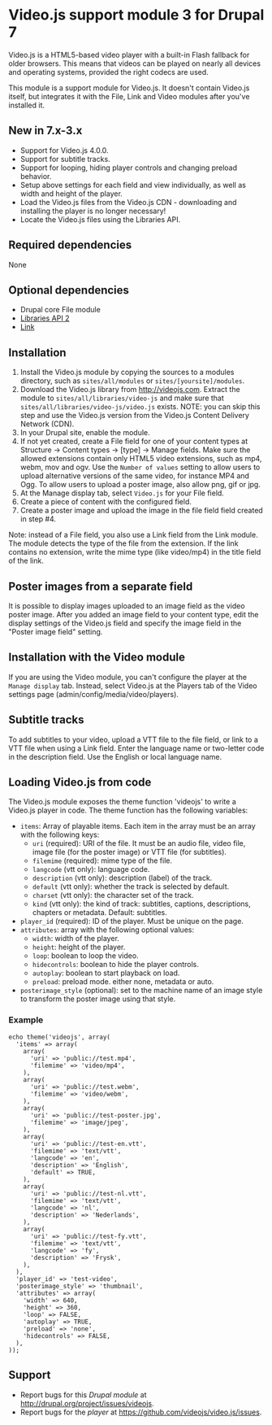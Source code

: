 # Video.js support module 3 for Drupal 7

Video.js is a HTML5-based video player with a built-in Flash fallback for older
browsers. This means that videos can be played on nearly all devices and
operating systems, provided the right codecs are used.

This module is a support module for Video.js. It doesn't contain Video.js
itself, but integrates it with the File, Link and Video modules after you've
installed it.

## New in 7.x-3.x

- Support for Video.js 4.0.0.
- Support for subtitle tracks.
- Support for looping, hiding player controls and changing preload behavior.
- Setup above settings for each field and view individually, as well as width
  and height of the player.
- Load the Video.js files from the Video.js CDN - downloading and installing
  the player is no longer necessary!
- Locate the Video.js files using the Libraries API.

## Required dependencies

None

## Optional dependencies

- Drupal core File module
- [Libraries API 2](http://drupal.org/project/libraries)
- [Link](http://drupal.org/project/link)

## Installation

1. Install the Video.js module by copying the sources to a modules directory, 
   such as `sites/all/modules` or `sites/[yoursite]/modules`.
2. Download the Video.js library from http://videojs.com. Extract the module to
   `sites/all/libraries/video-js` and make sure that
   `sites/all/libraries/video-js/video.js` exists.
   NOTE: you can skip this step and use the Video.js version from the
   Video.js Content Delivery Network (CDN).
3. In your Drupal site, enable the module.
4. If not yet created, create a File field for one of your content types at
   Structure -> Content types -> [type] -> Manage fields. Make sure
   the allowed extensions contain only HTML5 video extensions, such as mp4,
   webm, mov and ogv. Use the `Number of values` setting to allow users to
   upload alternative versions of the same video, for instance MP4 and Ogg.
   To allow users to upload a poster image, also allow png, gif or jpg.
5. At the Manage display tab, select `Video.js` for your File field.
6. Create a piece of content with the configured field.
7. Create a poster image and upload the image in the file field field created in
   step #4.

Note: instead of a File field, you also use a Link field from the Link module.
The module detects the type of the file from the extension. If the link
contains no extension, write the mime type (like video/mp4) in the title
field of the link.

## Poster images from a separate field

It is possible to display images uploaded to an image field as the video
poster image. After you added an image field to your content type, edit the
display settings of the Video.js field and specify the image field in the
"Poster image field" setting.

## Installation with the Video module

If you are using the Video module, you can't configure the player at the
`Manage display` tab. Instead, select Video.js at the Players tab of the
Video settings page (admin/config/media/video/players).

## Subtitle tracks

To add subtitles to your video, upload a VTT file to the file field, or
link to a VTT file when using a Link field. Enter the language name or
two-letter code in the description field. Use the English or local language
name.

## Loading Video.js from code

The Video.js module exposes the theme function 'videojs' to write a Video.js
player in code. The theme function has the following variables:

- `items`: Array of playable items. Each item in the array must be an array with
  the following keys:
  - `uri` (required): URI of the file. It must be an audio file, video file,
    image file (for the poster image) or VTT file (for subtitles).
  - `filemime` (required): mime type of the file.
  - `langcode` (vtt only): language code.
  - `description` (vtt only): description (label) of the track.
  - `default` (vtt only): whether the track is selected by default.
  - `charset` (vtt only): the character set of the track.
  - `kind` (vtt only): the kind of track: subtitles, captions, descriptions, 
    chapters or metadata. Default: subtitles.
- `player_id` (required): ID of the player. Must be unique on the page.
- `attributes`: array with the following optional values:
  - `width`: width of the player.
  - `height`: height of the player.
  - `loop`: boolean to loop the video.
  - `hidecontrols`: boolean to hide the player controls.
  - `autoplay`: boolean to start playback on load.
  - `preload`: preload mode. either none, metadata or auto.
- `posterimage_style` (optional): set to the machine name of an image style
  to transform the poster image using that style.

### Example

    echo theme('videojs', array(
      'items' => array(
        array(
          'uri' => 'public://test.mp4',
          'filemime' => 'video/mp4',
        ),
        array(
          'uri' => 'public://test.webm',
          'filemime' => 'video/webm',
        ),
        array(
          'uri' => 'public://test-poster.jpg',
          'filemime' => 'image/jpeg',
        ),
        array(
          'uri' => 'public://test-en.vtt',
          'filemime' => 'text/vtt',
          'langcode' => 'en',
          'description' => 'English',
          'default' => TRUE,
        ),
        array(
          'uri' => 'public://test-nl.vtt',
          'filemime' => 'text/vtt',
          'langcode' => 'nl',
          'description' => 'Nederlands',
        ),
        array(
          'uri' => 'public://test-fy.vtt',
          'filemime' => 'text/vtt',
          'langcode' => 'fy',
          'description' => 'Frysk',
        ),
      ),
      'player_id' => 'test-video',
      'posterimage_style' => 'thumbnail',
      'attributes' => array(
        'width' => 640,
        'height' => 360,
        'loop' => FALSE,
        'autoplay' => TRUE,
        'preload' => 'none',
        'hidecontrols' => FALSE,
      ),
    ));

## Support

- Report bugs for this *Drupal module* at
  <http://drupal.org/project/issues/videojs>.
- Report bugs for the *player* at <https://github.com/videojs/video.js/issues>.
